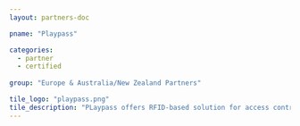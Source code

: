 ```yaml
---
layout: partners-doc

pname: "Playpass"

categories: 
  - partner
  - certified
  
group: "Europe & Australia/New Zealand Partners"

tile_logo: "playpass.png"
tile_description: "PLaypass offers RFID-based solution for access control, cashless payments and accreditation management"
---
```

